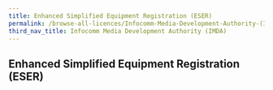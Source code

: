 ```yaml
---
title: Enhanced Simplified Equipment Registration (ESER)
permalink: /browse-all-licences/Infocomm-Media-Development-Authority-(IMDA)/
third_nav_title: Infocomm Media Development Authority (IMDA)
---
```

## Enhanced Simplified Equipment Registration (ESER)
